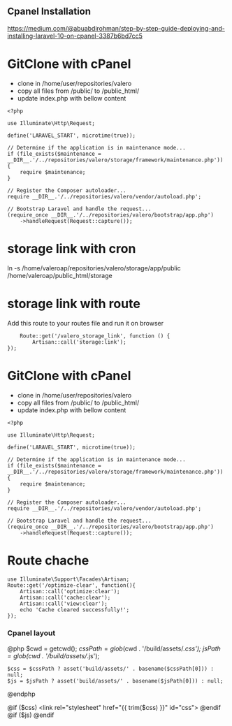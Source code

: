 ## Cpanel Installation
https://medium.com/@abuabdirohman/step-by-step-guide-deploying-and-installing-laravel-10-on-cpanel-3387b6bd7cc5

# GitClone with cPanel
- clone in /home/user/repositories/valero
- copy all files from /public/ to /public_html/
- update index.php with bellow content

```
<?php

use Illuminate\Http\Request;

define('LARAVEL_START', microtime(true));

// Determine if the application is in maintenance mode...
if (file_exists($maintenance = __DIR__.'/../repositories/valero/storage/framework/maintenance.php')) {
    require $maintenance;
}

// Register the Composer autoloader...
require __DIR__.'/../repositories/valero/vendor/autoload.php';

// Bootstrap Laravel and handle the request...
(require_once __DIR__.'/../repositories/valero/bootstrap/app.php')
    ->handleRequest(Request::capture());
```

# storage link with cron

ln -s /home/valeroap/repositories/valero/storage/app/public /home/valeroap/public_html/storage


# storage link with route
Add this route to your routes file and run it on browser
```
    Route::get('/valero_storage_link', function () {
        Artisan::call('storage:link');
});
```


# GitClone with cPanel
- clone in /home/user/repositories/valero
- copy all files from /public/ to /public_html/
- update index.php with bellow content

```
<?php

use Illuminate\Http\Request;

define('LARAVEL_START', microtime(true));

// Determine if the application is in maintenance mode...
if (file_exists($maintenance = __DIR__.'/../repositories/valero/storage/framework/maintenance.php')) {
    require $maintenance;
}

// Register the Composer autoloader...
require __DIR__.'/../repositories/valero/vendor/autoload.php';

// Bootstrap Laravel and handle the request...
(require_once __DIR__.'/../repositories/valero/bootstrap/app.php')
    ->handleRequest(Request::capture());
```

# Route chache

```
use Illuminate\Support\Facades\Artisan;
Route::get('/optimize-clear', function(){
    Artisan::call('optimize:clear');
    Artisan::call('cache:clear');
    Artisan::call('view:clear');
    echo 'Cache cleared successfully!';
});
```


### Cpanel layout

@php
    $cwd = getcwd();
    $cssPath = glob($cwd . '/build/assets/*.css');
    $jsPath = glob($cwd . '/build/assets/*.js');

    $css = $cssPath ? asset('build/assets/' . basename($cssPath[0])) : null;
    $js = $jsPath ? asset('build/assets/' . basename($jsPath[0])) : null;
@endphp

@if ($css)
    <link rel="stylesheet" href="{{ trim($css) }}" id="css">
@endif
@if ($js)
    <script src="{{ trim($js) }}" id="js" type="module"></script>
@endif